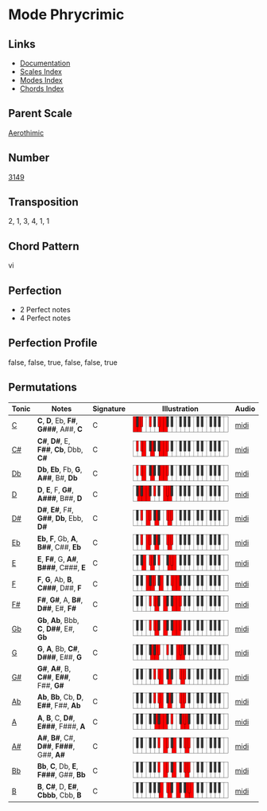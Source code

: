 # Mode Phrycrimic

## Links

- [Documentation](README.md)
- [Scales Index](Scales.md)
- [Modes Index](Modes.md)
- [Chords Index](Chords.md)

## Parent Scale

[Aerothimic](ScaleAerothimic.md)

## Number

[3149](https://ianring.com/musictheory/scales/3149)

## Transposition

2, 1, 3, 4, 1, 1

## Chord Pattern

vi

## Perfection

- 2 Perfect notes
- 4 Perfect notes

## Perfection Profile

false, false, true, false, false, true

## Permutations

| Tonic | Notes | Signature | Illustration | Audio |
|-------|-------|-----------|--------------|-------|
| [C](ModeCNaturalPhrycrimic.md) | **C**, **D**, Eb, **F#**, **G###**, A##, **C** | C | ![CNaturalPhrycrimic](ModeCNaturalPhrycrimic.png) | [midi](https://github.com/edipermadi/music/blob/main/docs/ModeCNaturalPhrycrimic.mid?raw=true) |
| [C#](ModeCSharpPhrycrimic.md) | **C#**, **D#**, E, **F##**, **Cb**, Dbb, **C#** | C | ![CSharpPhrycrimic](ModeCSharpPhrycrimic.png) | [midi](https://github.com/edipermadi/music/blob/main/docs/ModeCSharpPhrycrimic.mid?raw=true) |
| [Db](ModeDFlatPhrycrimic.md) | **Db**, **Eb**, Fb, **G**, **A##**, B#, **Db** | C | ![DFlatPhrycrimic](ModeDFlatPhrycrimic.png) | [midi](https://github.com/edipermadi/music/blob/main/docs/ModeDFlatPhrycrimic.mid?raw=true) |
| [D](ModeDNaturalPhrycrimic.md) | **D**, **E**, F, **G#**, **A###**, B##, **D** | C | ![DNaturalPhrycrimic](ModeDNaturalPhrycrimic.png) | [midi](https://github.com/edipermadi/music/blob/main/docs/ModeDNaturalPhrycrimic.mid?raw=true) |
| [D#](ModeDSharpPhrycrimic.md) | **D#**, **E#**, F#, **G##**, **Db**, Ebb, **D#** | C | ![DSharpPhrycrimic](ModeDSharpPhrycrimic.png) | [midi](https://github.com/edipermadi/music/blob/main/docs/ModeDSharpPhrycrimic.mid?raw=true) |
| [Eb](ModeEFlatPhrycrimic.md) | **Eb**, **F**, Gb, **A**, **B##**, C##, **Eb** | C | ![EFlatPhrycrimic](ModeEFlatPhrycrimic.png) | [midi](https://github.com/edipermadi/music/blob/main/docs/ModeEFlatPhrycrimic.mid?raw=true) |
| [E](ModeENaturalPhrycrimic.md) | **E**, **F#**, G, **A#**, **B###**, C###, **E** | C | ![ENaturalPhrycrimic](ModeENaturalPhrycrimic.png) | [midi](https://github.com/edipermadi/music/blob/main/docs/ModeENaturalPhrycrimic.mid?raw=true) |
| [F](ModeFNaturalPhrycrimic.md) | **F**, **G**, Ab, **B**, **C###**, D##, **F** | C | ![FNaturalPhrycrimic](ModeFNaturalPhrycrimic.png) | [midi](https://github.com/edipermadi/music/blob/main/docs/ModeFNaturalPhrycrimic.mid?raw=true) |
| [F#](ModeFSharpPhrycrimic.md) | **F#**, **G#**, A, **B#**, **D##**, E#, **F#** | C | ![FSharpPhrycrimic](ModeFSharpPhrycrimic.png) | [midi](https://github.com/edipermadi/music/blob/main/docs/ModeFSharpPhrycrimic.mid?raw=true) |
| [Gb](ModeGFlatPhrycrimic.md) | **Gb**, **Ab**, Bbb, **C**, **D##**, E#, **Gb** | C | ![GFlatPhrycrimic](ModeGFlatPhrycrimic.png) | [midi](https://github.com/edipermadi/music/blob/main/docs/ModeGFlatPhrycrimic.mid?raw=true) |
| [G](ModeGNaturalPhrycrimic.md) | **G**, **A**, Bb, **C#**, **D###**, E##, **G** | C | ![GNaturalPhrycrimic](ModeGNaturalPhrycrimic.png) | [midi](https://github.com/edipermadi/music/blob/main/docs/ModeGNaturalPhrycrimic.mid?raw=true) |
| [G#](ModeGSharpPhrycrimic.md) | **G#**, **A#**, B, **C##**, **E##**, F##, **G#** | C | ![GSharpPhrycrimic](ModeGSharpPhrycrimic.png) | [midi](https://github.com/edipermadi/music/blob/main/docs/ModeGSharpPhrycrimic.mid?raw=true) |
| [Ab](ModeAFlatPhrycrimic.md) | **Ab**, **Bb**, Cb, **D**, **E##**, F##, **Ab** | C | ![AFlatPhrycrimic](ModeAFlatPhrycrimic.png) | [midi](https://github.com/edipermadi/music/blob/main/docs/ModeAFlatPhrycrimic.mid?raw=true) |
| [A](ModeANaturalPhrycrimic.md) | **A**, **B**, C, **D#**, **E###**, F###, **A** | C | ![ANaturalPhrycrimic](ModeANaturalPhrycrimic.png) | [midi](https://github.com/edipermadi/music/blob/main/docs/ModeANaturalPhrycrimic.mid?raw=true) |
| [A#](ModeASharpPhrycrimic.md) | **A#**, **B#**, C#, **D##**, **F###**, G##, **A#** | C | ![ASharpPhrycrimic](ModeASharpPhrycrimic.png) | [midi](https://github.com/edipermadi/music/blob/main/docs/ModeASharpPhrycrimic.mid?raw=true) |
| [Bb](ModeBFlatPhrycrimic.md) | **Bb**, **C**, Db, **E**, **F###**, G##, **Bb** | C | ![BFlatPhrycrimic](ModeBFlatPhrycrimic.png) | [midi](https://github.com/edipermadi/music/blob/main/docs/ModeBFlatPhrycrimic.mid?raw=true) |
| [B](ModeBNaturalPhrycrimic.md) | **B**, **C#**, D, **E#**, **Cbbb**, Cbb, **B** | C | ![BNaturalPhrycrimic](ModeBNaturalPhrycrimic.png) | [midi](https://github.com/edipermadi/music/blob/main/docs/ModeBNaturalPhrycrimic.mid?raw=true) |
